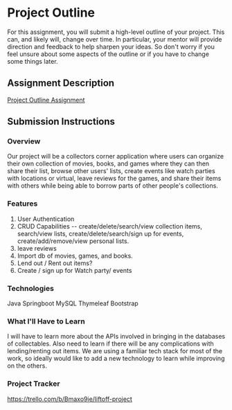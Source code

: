 # Project Outline
For this assignment, you will submit a high-level outline of your project. This can, and likely will, change over time. In particular, your mentor will provide direction and feedback to help sharpen your ideas. So don't worry if you feel unsure about some aspects of the outline or if you have to change some things later.

## Assignment Description
[Project Outline Assignment](https://education.launchcode.org/liftoff/modules/assignments/project-outline)

## Submission Instructions

### Overview
Our project will be a collectors corner application where users can organize their own collection of movies, books, and games where they can then share their list, browse other users' lists, create events like watch parties with locations or virtual, leave reviews for the games, and share their items with others while being able to borrow parts of other people's collections.
### Features
1) User Authentication
2) CRUD Capabilities -- create/delete/search/view collection items, search/view lists, create/delete/search/sign up for events, create/add/remove/view personal lists.
3) leave reviews
4) Import db of movies, games, and books.
5) Lend out / Rent out items?
6)  Create / sign up for Watch party/ events
### Technologies
Java
Springboot
MySQL
Thymeleaf
Bootstrap
### What I'll Have to Learn
I will have to learn more about the APIs involved in bringing in the databases of collectables. Also need to learn if there will be any complications with lending/renting out items. We are using a familiar tech stack for most of the work, so ideally would like to add a new technology to learn while improving on the others. 
### Project Tracker
https://trello.com/b/Bmaxo9ie/liftoff-project
